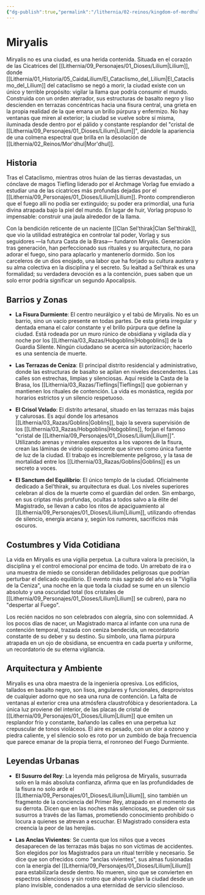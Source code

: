 ```yaml
---
{"dg-publish":true,"permalink":"/lithernia/02-reinos/kingdom-of-mordhul/miryalis/","title":"Miryalis","tags":["lithernia","ciudad","Mor'dhul"]}
---
```


# Miryalis

Miryalis no es una ciudad, es una herida contenida. Situada en el corazón de las Cicatrices del [[Lithernia/09_Personajes/01_Dioses/Lilium\|Lilium]], donde [[Lithernia/01_Historia/05_CaidaLilium/El_Cataclismo_del_Lilium\|El_Cataclismo_del_Lilium]] del cataclismo se negó a morir, la ciudad existe con un único y terrible propósito: vigilar la llama que podría consumir el mundo. Construida con un orden aterrador, sus estructuras de basalto negro y liso descienden en terrazas concéntricas hacia una fisura central, una grieta en la propia realidad de la que emana un brillo púrpura y enfermizo. No hay ventanas que miren al exterior; la ciudad se vuelve sobre sí misma, iluminada desde dentro por el pálido y constante resplandor del "cristal de [[Lithernia/09_Personajes/01_Dioses/Lilium\|Lilium]]", dándole la apariencia de una colmena espectral que brilla en la desolación de [[Lithernia/02_Reinos/Mor'dhul\|Mor'dhul]].

## Historia

Tras el Cataclismo, mientras otros huían de las tierras devastadas, un cónclave de magos Tiefling liderado por el Archmage Vorlag fue enviado a estudiar una de las cicatrices más profundas dejadas por el [[Lithernia/09_Personajes/01_Dioses/Lilium\|Lilium]]. Pronto comprendieron que el fuego allí no podía ser extinguido; su poder era primordial, una furia divina atrapada bajo la piel del mundo. En lugar de huir, Vorlag propuso lo impensable: construir una jaula alrededor de la llama.

Con la bendición reticente de un naciente [[Clan Sel’thirak\|Clan Sel’thirak]], que vio la utilidad estratégica en controlar tal poder, Vorlag y sus seguidores —la futura Casta de la Brasa— fundaron Miryalis. Generación tras generación, han perfeccionado sus rituales y su arquitectura, no para adorar el fuego, sino para aplacarlo y mantenerlo dormido. Son los carceleros de un dios enojado, una labor que ha forjado su cultura austera y su alma colectiva en la disciplina y el secreto. Su lealtad a Sel’thirak es una formalidad; su verdadera devoción es a la contención, pues saben que un solo error podría significar un segundo Apocalipsis.

## Barrios y Zonas

- **La Fisura Durmiente**: El centro neurálgico y el tabú de Miryalis. No es un barrio, sino un vacío presente en todas partes. De esta grieta irregular y dentada emana el calor constante y el brillo púrpura que define la ciudad. Está rodeada por un muro rúnico de obsidiana y vigilada día y noche por los [[Lithernia/03_Razas/Hobgoblins\|Hobgoblins]] de la Guardia Silente. Ningún ciudadano se acerca sin autorización; hacerlo es una sentencia de muerte.

- **Las Terrazas de Ceniza**: El principal distrito residencial y administrativo, donde las estructuras de basalto se apilan en niveles descendentes. Las calles son estrechas, limpias y silenciosas. Aquí reside la Casta de la Brasa, los [[Lithernia/03_Razas/Tieflings\|Tieflings]] que gobiernan y mantienen los rituales de contención. La vida es monástica, regida por horarios estrictos y un silencio respetuoso.

- **El Crisol Velado**: El distrito artesanal, situado en las terrazas más bajas y calurosas. Es aquí donde los artesanos [[Lithernia/03_Razas/Goblins\|Goblins]], bajo la severa supervisión de los [[Lithernia/03_Razas/Hobgoblins\|Hobgoblins]], forjan el famoso "cristal de [[Lithernia/09_Personajes/01_Dioses/Lilium\|Lilium]]". Utilizando arenas y minerales expuestos a los vapores de la fisura, crean las láminas de vidrio opalescente que sirven como única fuente de luz de la ciudad. El trabajo es increíblemente peligroso, y la tasa de mortalidad entre los [[Lithernia/03_Razas/Goblins\|Goblins]] es un secreto a voces.

- **El Sanctum del Equilibrio**: El único templo de la ciudad. Oficialmente dedicado a Sel’thirak, su arquitectura es dual. Los niveles superiores celebran al dios de la muerte como el guardián del orden. Sin embargo, en sus criptas más profundas, ocultas a todos salvo a la élite del Magistrado, se llevan a cabo los ritos de apaciguamiento al [[Lithernia/09_Personajes/01_Dioses/Lilium\|Lilium]], utilizando ofrendas de silencio, energía arcana y, según los rumores, sacrificios más oscuros.

## Costumbres y Vida Cotidiana

La vida en Miryalis es una vigilia perpetua. La cultura valora la precisión, la disciplina y el control emocional por encima de todo. Un arrebato de ira o una muestra de miedo se consideran debilidades peligrosas que podrían perturbar el delicado equilibrio. El evento más sagrado del año es la "Vigilia de la Ceniza", una noche en la que toda la ciudad se sume en un silencio absoluto y una oscuridad total (los cristales de [[Lithernia/09_Personajes/01_Dioses/Lilium\|Lilium]] se cubren), para no "despertar al Fuego".

Los recién nacidos no son celebrados con alegría, sino con solemnidad. A los pocos días de nacer, un Magistrado marca al infante con una runa de contención temporal, trazada con ceniza bendecida, un recordatorio constante de su deber y su destino. Su símbolo, una flama púrpura atrapada en un ojo de obsidiana, se encuentra en cada puerta y uniforme, un recordatorio de su eterna vigilancia.

## Arquitectura y Ambiente

Miryalis es una obra maestra de la ingeniería opresiva. Los edificios, tallados en basalto negro, son lisos, angulares y funcionales, desprovistos de cualquier adorno que no sea una runa de contención. La falta de ventanas al exterior crea una atmósfera claustrofóbica y desorientadora. La única luz proviene del interior, de las placas de cristal de [[Lithernia/09_Personajes/01_Dioses/Lilium\|Lilium]] que emiten un resplandor frío y constante, bañando las calles en una perpetua luz crepuscular de tonos violáceos. El aire es pesado, con un olor a ozono y piedra caliente, y el silencio solo es roto por un zumbido de baja frecuencia que parece emanar de la propia tierra, el ronroneo del Fuego Durmiente.

## Leyendas Urbanas

- **El Susurro del Rey**: La leyenda más peligrosa de Miryalis, susurrada solo en la más absoluta confianza, afirma que en las profundidades de la fisura no solo arde el [[Lithernia/09_Personajes/01_Dioses/Lilium\|Lilium]], sino también un fragmento de la conciencia del Primer Rey, atrapado en el momento de su derrota. Dicen que en las noches más silenciosas, se pueden oír sus susurros a través de las llamas, prometiendo conocimiento prohibido o locura a quienes se atrevan a escuchar. El Magistrado considera esta creencia la peor de las herejías.

- **Las Anclas Vivientes**: Se cuenta que los niños que a veces desaparecen de las terrazas más bajas no son víctimas de accidentes. Son elegidos por los Magistrados para un ritual terrible y necesario. Se dice que son ofrecidos como "anclas vivientes", sus almas fusionadas con la energía del [[Lithernia/09_Personajes/01_Dioses/Lilium\|Lilium]] para estabilizarla desde dentro. No mueren, sino que se convierten en espectros silenciosos y sin rostro que ahora vigilan la ciudad desde un plano invisible, condenados a una eternidad de servicio silencioso.